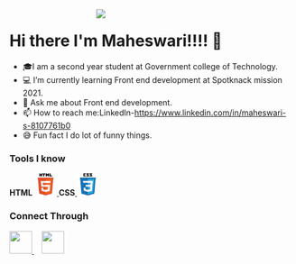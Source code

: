 
<img src="https://static.vecteezy.com/system/resources/previews/000/180/387/non_2x/software-engineers-vectors.jpg" align="right" width="350px" heigth="350px">
  <h1>
  <b>Hi there I'm Maheswari!!!! 👋</b></h1>
 
- 🎓I am a second year student at Government college of Technology. 
- 💻 I’m currently learning Front end development at Spotknack mission 2021.
- 💬 Ask me about Front end development.
- 📫 How to reach me:LinkedIn-https://www.linkedin.com/in/maheswari-s-8107761b0
- 😅 Fun fact I do lot of funny things.
<h3><b>Tools I know</b></h3>
  <p><b>HTML<b><a href="https://www.w3.org/html/" target="_blank"></a> 
 <a href="https://www.w3.org/html/" target="_blank"> <img src="https://raw.githubusercontent.com/devicons/devicon/master/icons/html5/html5-original-wordmark.svg" alt="html5" width="40" height="40"/> </a>
  <b>CSS</b><a href="https://www.w3schools.com/css/" target="_blank"> <img src="https://raw.githubusercontent.com/devicons/devicon/master/icons/css3/css3-original-wordmark.svg" alt="css3" width="40" height="40"> </a></p>
  
  <h3>Connect Through</h3> 
  
  <a href="https://www.linkedin.com/in/maheswari-s-8107761b0">
    <img src="https://seeklogo.com/images/L/linkedin-black-icon-logo-ECC426C572-seeklogo.com.png" width="40" height="40"> 
  </a> &nbsp &nbsp
  <a href="#"><img src="https://seeklogo.com/images/G/gmail-logo-0240527C35-seeklogo.com.png" width="40" height="40"> 
  </a>
 
